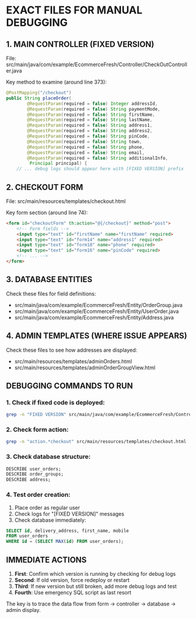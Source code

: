 # EXACT FILES FOR MANUAL DEBUGGING

## 1. MAIN CONTROLLER (FIXED VERSION)
File: src/main/java/com/example/EcommerceFresh/Controller/CheckOutController.java

Key method to examine (around line 373):
```java
@PostMapping("/checkout")
public String placeOrder(
        @RequestParam(required = false) Integer addressId,
        @RequestParam(required = false) String paymentMode,
        @RequestParam(required = false) String firstName,
        @RequestParam(required = false) String lastName,
        @RequestParam(required = false) String address1,
        @RequestParam(required = false) String address2,
        @RequestParam(required = false) String pinCode,
        @RequestParam(required = false) String town,
        @RequestParam(required = false) String phone,
        @RequestParam(required = false) String email,
        @RequestParam(required = false) String additionalInfo,
         Principal principal) {
    // ... debug logs should appear here with [FIXED VERSION] prefix
```

## 2. CHECKOUT FORM 
File: src/main/resources/templates/checkout.html

Key form section (around line 74):
```html
<form id="checkoutForm" th:action="@{/checkout}" method="post">
    <!-- Form fields -->
    <input type="text" id="firstName" name="firstName" required>
    <input type="text" id="form14" name="address1" required>
    <input type="text" id="form18" name="phone" required>
    <input type="text" id="form16" name="pinCode" required>
    <!-- ... -->
</form>
```

## 3. DATABASE ENTITIES
Check these files for field definitions:
- src/main/java/com/example/EcommerceFresh/Entity/OrderGroup.java
- src/main/java/com/example/EcommerceFresh/Entity/UserOrder.java
- src/main/java/com/example/EcommerceFresh/Entity/Address.java

## 4. ADMIN TEMPLATES (WHERE ISSUE APPEARS)
Check these files to see how addresses are displayed:
- src/main/resources/templates/adminOrders.html
- src/main/resources/templates/adminOrderGroupView.html

## DEBUGGING COMMANDS TO RUN

### 1. Check if fixed code is deployed:
```bash
grep -n "FIXED VERSION" src/main/java/com/example/EcommerceFresh/Controller/CheckOutController.java
```

### 2. Check form action:
```bash
grep -n "action.*checkout" src/main/resources/templates/checkout.html
```

### 3. Check database structure:
```sql
DESCRIBE user_orders;
DESCRIBE order_groups;
DESCRIBE address;
```

### 4. Test order creation:
1. Place order as regular user
2. Check logs for "[FIXED VERSION]" messages
3. Check database immediately:
```sql
SELECT id, delivery_address, first_name, mobile 
FROM user_orders 
WHERE id = (SELECT MAX(id) FROM user_orders);
```

## IMMEDIATE ACTIONS

1. **First**: Confirm which version is running by checking for debug logs
2. **Second**: If old version, force redeploy or restart
3. **Third**: If new version but still broken, add more debug logs and test
4. **Fourth**: Use emergency SQL script as last resort

The key is to trace the data flow from form → controller → database → admin display.
